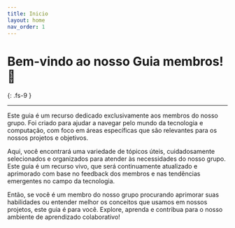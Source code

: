 ```yaml
---
title: Inicio
layout: home
nav_order: 1
---
```


# Bem-vindo ao nosso Guia membros! 🚀
{: .fs-9 }

---

Este guia é um recurso dedicado exclusivamente aos membros do nosso grupo. Foi criado para ajudar a navegar pelo mundo da tecnologia e computação, com foco em áreas específicas que são relevantes para os nossos projetos e objetivos.

Aqui, você encontrará uma variedade de tópicos úteis, cuidadosamente selecionados e organizados para atender às necessidades do nosso grupo. Este guia é um recurso vivo, que será continuamente atualizado e aprimorado com base no feedback dos membros e nas tendências emergentes no campo da tecnologia.

Então, se você é um membro do nosso grupo procurando aprimorar suas habilidades ou entender melhor os conceitos que usamos em nossos projetos, este guia é para você. Explore, aprenda e contribua para o nosso ambiente de aprendizado colaborativo!

